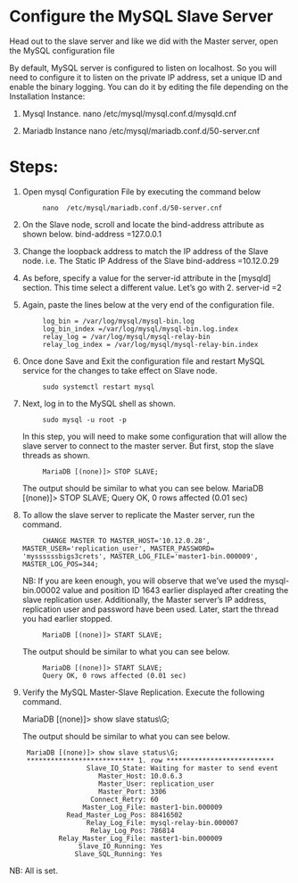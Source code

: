 # Configure the MySQL Slave Server

Head out to the slave server and like we did with the Master server, open the MySQL configuration file

By default, MySQL server is configured to listen on localhost. So you will need to configure it to listen on the private IP address, set a unique ID and enable the binary logging. You can do it by editing the file depending on the Installation Instance:

 1. Mysql Instance. 
 			nano  /etc/mysql/mysql.conf.d/mysqld.cnf

 2. Mariadb Instance
 			nano  /etc/mysql/mariadb.conf.d/50-server.cnf

# Steps:

1. Open mysql Configuration File by executing the command below

			nano  /etc/mysql/mariadb.conf.d/50-server.cnf

2. On the Slave node, scroll and locate the bind-address attribute as shown below.
			bind-address 	 =127.0.0.1

3. Change the loopback address to match the IP address of the Slave node. i.e. The Static IP Address of the Slave
			bind-address  	=10.12.0.29

4. As before, specify a value for the server-id attribute in the [mysqld] section. This time select a different value. Let’s go with 2.
			server-id	 =2

5. Again, paste the lines below at the very end of the configuration file.
	
			log_bin = /var/log/mysql/mysql-bin.log
			log_bin_index =/var/log/mysql/mysql-bin.log.index
			relay_log = /var/log/mysql/mysql-relay-bin
			relay_log_index = /var/log/mysql/mysql-relay-bin.index

6. Once done Save and Exit the configuration file and restart MySQL service for the changes to take effect on Slave node.
	
			sudo systemctl restart mysql

7. Next, log in to the MySQL shell as shown.
	
			sudo mysql -u root -p

	In this step, you will need to make some configuration that will allow the slave server to connect to the master server. But first, stop the slave threads as shown.

			MariaDB [(none)]> STOP SLAVE; 

	The output should be similar to what you can see below.
			MariaDB [(none)]> STOP SLAVE; 
			Query OK, 0 rows affected (0.01 sec)


8. To allow the slave server to replicate the Master server, run the command. 

			CHANGE MASTER TO MASTER_HOST='10.12.0.28', MASTER_USER='replication_user', MASTER_PASSWORD= 'myssssssbigs3crets', MASTER_LOG_FILE='master1-bin.000009', MASTER_LOG_POS=344;

	NB: If you are keen enough, you will observe that we’ve used the mysql-bin.00002 value and position ID 1643 earlier displayed after creating the slave replication user. Additionally, the Master server’s IP address, replication user and password have been used. Later, start the thread you had earlier stopped.

			MariaDB [(none)]> START SLAVE; 

	The output should be similar to what you can see below.

			MariaDB [(none)]> START SLAVE; 
			Query OK, 0 rows affected (0.01 sec)


9. Verify the MySQL Master-Slave Replication. Execute the following command.

	MariaDB [(none)]>  show slave status\G;

	The output should be similar to what you can see below.

		MariaDB [(none)]> show slave status\G;
		*************************** 1. row ***************************
		               Slave_IO_State: Waiting for master to send event
		                  Master_Host: 10.0.6.3
		                  Master_User: replication_user
		                  Master_Port: 3306
		                Connect_Retry: 60
		              Master_Log_File: master1-bin.000009
		          Read_Master_Log_Pos: 88416502
		               Relay_Log_File: mysql-relay-bin.000007
		                Relay_Log_Pos: 786814
		        Relay_Master_Log_File: master1-bin.000009
		             Slave_IO_Running: Yes
		            Slave_SQL_Running: Yes

NB: All is set.